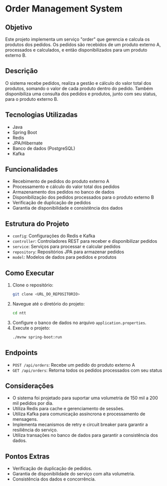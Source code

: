 # Order Management System

## Objetivo
Este projeto implementa um serviço "order" que gerencia e calcula os produtos dos pedidos. Os pedidos são recebidos de um produto externo A, processados e calculados, e então disponibilizados para um produto externo B.

## Descrição
O sistema recebe pedidos, realiza a gestão e cálculo do valor total dos produtos, somando o valor de cada produto dentro do pedido. Também disponibiliza uma consulta dos pedidos e produtos, junto com seu status, para o produto externo B.

## Tecnologias Utilizadas
- Java
- Spring Boot
- Redis
- JPA/Hibernate
- Banco de dados (PostgreSQL)
- Kafka

## Funcionalidades
- Recebimento de pedidos do produto externo A
- Processamento e cálculo do valor total dos pedidos
- Armazenamento dos pedidos no banco de dados
- Disponibilização dos pedidos processados para o produto externo B
- Verificação de duplicação de pedidos
- Garantia de disponibilidade e consistência dos dados

## Estrutura do Projeto
- `config`: Configurações do Redis e Kafka
- `controller`: Controladores REST para receber e disponibilizar pedidos
- `service`: Serviços para processar e calcular pedidos
- `repository`: Repositórios JPA para armazenar pedidos
- `model`: Modelos de dados para pedidos e produtos

## Como Executar
1. Clone o repositório:
   ```bash
   git clone <URL_DO_REPOSITORIO>
   ```
2. Navegue até o diretório do projeto:
   ```bash
   cd ntt
   ```
3. Configure o banco de dados no arquivo `application.properties`.
4. Execute o projeto:
   ```bash
   ./mvnw spring-boot:run
   ```

## Endpoints
- `POST /api/orders`: Recebe um pedido do produto externo A
- `GET /api/orders`: Retorna todos os pedidos processados com seu status

## Considerações
- O sistema foi projetado para suportar uma volumetria de 150 mil a 200 mil pedidos por dia.
- Utiliza Redis para cache e gerenciamento de sessões.
- Utiliza Kafka para comunicação assíncrona e processamento de mensagens.
- Implementa mecanismos de retry e circuit breaker para garantir a resiliência do serviço.
- Utiliza transações no banco de dados para garantir a consistência dos dados.

## Pontos Extras
- Verificação de duplicação de pedidos.
- Garantia de disponibilidade do serviço com alta volumetria.
- Consistência dos dados e concorrência.
